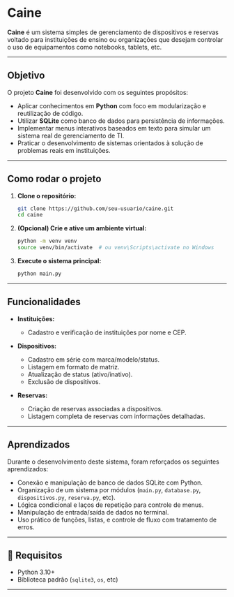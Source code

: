 # Caine

**Caine** é um sistema simples de gerenciamento de dispositivos e reservas voltado para instituições de ensino ou organizações que desejam controlar o uso de equipamentos como notebooks, tablets, etc.

---

## Objetivo

O projeto **Caine** foi desenvolvido com os seguintes propósitos:

* Aplicar conhecimentos em **Python** com foco em modularização e reutilização de código.
* Utilizar **SQLite** como banco de dados para persistência de informações.
* Implementar menus interativos baseados em texto para simular um sistema real de gerenciamento de TI.
* Praticar o desenvolvimento de sistemas orientados à solução de problemas reais em instituições.

---

## Como rodar o projeto

1. **Clone o repositório:**

   ```bash
   git clone https://github.com/seu-usuario/caine.git
   cd caine
   ```

2. **(Opcional) Crie e ative um ambiente virtual:**

   ```bash
   python -m venv venv
   source venv/bin/activate  # ou venv\Scripts\activate no Windows
   ```

3. **Execute o sistema principal:**

   ```bash
   python main.py
   ```

---

## Funcionalidades

* **Instituições:**

  * Cadastro e verificação de instituições por nome e CEP.

* **Dispositivos:**

  * Cadastro em série com marca/modelo/status.
  * Listagem em formato de matriz.
  * Atualização de status (ativo/inativo).
  * Exclusão de dispositivos.

* **Reservas:**

  * Criação de reservas associadas a dispositivos.
  * Listagem completa de reservas com informações detalhadas.

---

## Aprendizados

Durante o desenvolvimento deste sistema, foram reforçados os seguintes aprendizados:

* Conexão e manipulação de banco de dados SQLite com Python.
* Organização de um sistema por módulos (`main.py`, `database.py`, `dispositivos.py`, `reserva.py`, etc).
* Lógica condicional e laços de repetição para controle de menus.
* Manipulação de entrada/saída de dados no terminal.
* Uso prático de funções, listas, e controle de fluxo com tratamento de erros.

---

## 📎 Requisitos

* Python 3.10+
* Biblioteca padrão (`sqlite3`, `os`, etc)

---

